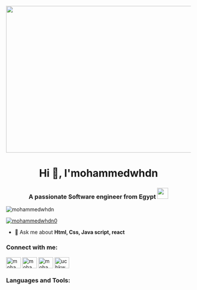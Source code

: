 <!--<h1 align="center">Hi , I am mohammedwhdan</h1>
<h3 align="center>A passionate frontend Developer from Egypt</h3>
<h3 align="left">Connect with me:</h3>
<p align="left">
<a href="https://www.facebook.com/mohammed.whdan.509?mibextid=LQQJ4d"
target="blank"><img align="center" src="https://icons8.com/icon/118497/facebook" alt="https://www.facebook.com/mohammed.whdan.509?mibextid=LQQJ4d" height="30" width="40" /></a>-->



<p align="center">
  <a>
    <img src="https://mir-s3-cdn-cf.behance.net/project_modules/max_1200/22b22287602523.5dbd29081561d.gif" width="1920" height="400">
  </a>
</p>
<h1 align="center">Hi 👋, I'mohammedwhdn</h1>
<h3 align="center">A passionate Software engineer from Egypt <img src="https://media.giphy.com/media/WUlplcMpOCEmTGBtBW/giphy.gif" width="30"> </h3>


<p align="left"> <img src="https://komarev.com/ghpvc/?username=mohammedwhdn&label=Profile%20views&color=0e75b6&style=flat" alt="mohammedwhdn" /> </p>

<p align="left"> <a href="https://twitter.com/mohammedwhdn0" target="blank"><img src="https://img.shields.io/twitter/follow/mohammedwhdn0?logo=twitter&style=for-the-badge" alt="mohammedwhdn0" /></a> </p>

<!--- 🌱 I’m currently learning **SPRING BOOT**-->

- 💬 Ask me about **Html, Css, Java script, react**

<!--- 📫 How to reach me **mohammedhafeez.dev@gmail.com**-->

<h3 align="left">Connect with me:</h3>
<p align="left">
<a href="https://twitter.com/mohamedhafeez0" target="blank"><img align="center" src="https://raw.githubusercontent.com/rahuldkjain/github-profile-readme-generator/master/src/images/icons/Social/twitter.svg" alt="mohammedwhdn0" height="30" width="40" /></a>
<a href="https://linkedin.com/in/mohammed-whdn-574306235" target="blank"><img align="center" src="https://raw.githubusercontent.com/rahuldkjain/github-profile-readme-generator/master/src/images/icons/Social/linked-in-alt.svg" alt="mohammed-whdn-574306235" height="30" width="40" /></a>
<a href="https://fb.com/mohammedwhdn" target="blank"><img align="center" src="https://raw.githubusercontent.com/rahuldkjain/github-profile-readme-generator/master/src/images/icons/Social/facebook.svg" alt="mohammedwhdn" height="30" width="40" /></a>
<a href="https://www.youtube.com/c/ucbkw66ujawu62zvfsd53j8q" target="blank"><img align="center" src="https://raw.githubusercontent.com/rahuldkjain/github-profile-readme-generator/master/src/images/icons/Social/youtube.svg" alt="ucbkw66ujawu62zvfsd53j8q" height="30" width="40" /></a>
</p>

<h3 align="left">Languages and Tools:</h3>
<!--<p align="left"> <a href="https://developer.html.com" target="_blank" rel="noreferrer"> <img src="https://raw.githubusercontent.com/devicons/devicon/master/icons/html/html-original-wordmark.svg" alt="html" width="40" height="40"/> </a> <a href="https://www.html.cc/" target="_blank" rel="noreferrer"> <img src="https://cdn.worldvectorlogo.com/logos/arduino-1.svg" alt="arduino" width="40" height="40"/> </a> <a href="https://aws.css.com" target="_blank" rel="noreferrer"> <img src="https://raw.githubusercontent.com/devicons/devicon/master/icons/css/css-original-wordmark.svg" alt="aws" width="40" height="40"/> </a> <a href="https://www.java script.com/" target="_blank" rel="noreferrer"> <img src="https://raw.githubusercontent.com/devicons/devicon/master/icons/c/java script" alt="c" width="40" height="40"/> </a> <a href="https://www.w3schools.com/cpp/" target="_blank" rel="noreferrer"> <img src="https://raw.githubusercontent.com/devicons/devicon/master/icons/cplusplus/cplusplus-original.svg" alt="cplusplus" width="40" height="40"/> </a> <a href="https://www.djangoproject.com/" target="_blank" rel="noreferrer"> <img src="https://cdn.worldvectorlogo.com/logos/django.svg" alt="django" width="40" height="40"/> </a> <a href="https://dotnet.microsoft.com/" target="_blank" rel="noreferrer"> <img src="https://raw.githubusercontent.com/devicons/devicon/master/icons/dot-net/dot-net-original-wordmark.svg" alt="dotnet" width="40" height="40"/> </a> <a href="https://firebase.google.com/" target="_blank" rel="noreferrer"> <img src="https://www.vectorlogo.zone/logos/firebase/firebase-icon.svg" alt="firebase" width="40" height="40"/> </a> <a href="https://flask.palletsprojects.com/" target="_blank" rel="noreferrer"> <img src="https://www.vectorlogo.zone/logos/pocoo_flask/pocoo_flask-icon.svg" alt="flask" width="40" height="40"/> </a> <a href="https://flutter.dev" target="_blank" rel="noreferrer"> <img src="https://www.vectorlogo.zone/logos/flutterio/flutterio-icon.svg" alt="flutter" width="40" height="40"/> </a> <a href="https://git-scm.com/" target="_blank" rel="noreferrer"> <img src="https://www.vectorlogo.zone/logos/git-scm/git-scm-icon.svg" alt="git" width="40" height="40"/> </a> <a href="https://www.java.com" target="_blank" rel="noreferrer"> <img src="https://raw.githubusercontent.com/devicons/devicon/master/icons/java/java-original.svg" alt="java" width="40" height="40"/> </a> <a href="https://developer.mozilla.org/en-US/docs/Web/JavaScript" target="_blank" rel="noreferrer"> <img src="https://raw.githubusercontent.com/devicons/devicon/master/icons/javascript/javascript-original.svg" alt="javascript" width="40" height="40"/> </a> <a href="https://www.mysql.com/" target="_blank" rel="noreferrer"> <img src="https://raw.githubusercontent.com/devicons/devicon/master/icons/mysql/mysql-original-wordmark.svg" alt="mysql" width="40" height="40"/> </a> <a href="https://nodejs.org" target="_blank" rel="noreferrer"> <img src="https://raw.githubusercontent.com/devicons/devicon/master/icons/nodejs/nodejs-original-wordmark.svg" alt="nodejs" width="40" height="40"/> </a> <a href="https://opencv.org/" target="_blank" rel="noreferrer"> <img src="https://www.vectorlogo.zone/logos/opencv/opencv-icon.svg" alt="opencv" width="40" height="40"/> </a> <a href="https://pandas.pydata.org/" target="_blank" rel="noreferrer"> <img src="https://raw.githubusercontent.com/devicons/devicon/2ae2a900d2f041da66e950e4d48052658d850630/icons/pandas/pandas-original.svg" alt="pandas" width="40" height="40"/> </a> <a href="https://www.postgresql.org" target="_blank" rel="noreferrer"> <img src="https://raw.githubusercontent.com/devicons/devicon/master/icons/postgresql/postgresql-original-wordmark.svg" alt="postgresql" width="40" height="40"/> </a> <a href="https://postman.com" target="_blank" rel="noreferrer"> <img src="https://www.vectorlogo.zone/logos/getpostman/getpostman-icon.svg" alt="postman" width="40" height="40"/> </a> <a href="https://www.python.org" target="_blank" rel="noreferrer"> <img src="https://raw.githubusercontent.com/devicons/devicon/master/icons/python/python-original.svg" alt="python" width="40" height="40"/> </a> <a href="https://pytorch.org/" target="_blank" rel="noreferrer"> <img src="https://www.vectorlogo.zone/logos/pytorch/pytorch-icon.svg" alt="pytorch" width="40" height="40"/> </a> <a href="https://reactnative.dev/" target="_blank" rel="noreferrer"> <img src="https://reactnative.dev/img/header_logo.svg" alt="reactnative" width="40" height="40"/> </a> <a href="https://www.sqlite.org/" target="_blank" rel="noreferrer"> <img src="https://www.vectorlogo.zone/logos/sqlite/sqlite-icon.svg" alt="sqlite" width="40" height="40"/> </a> <a href="https://www.typescriptlang.org/" target="_blank" rel="noreferrer"> <img src="https://raw.githubusercontent.com/devicons/devicon/master/icons/typescript/typescript-original.svg" alt="typescript" width="40" height="40"/> </a> </p>-->

<!--<p><img align="left" src="https://github-readme-stats.vercel.app/api/top-langs?username=mohammedwhdn&show_icons=true&locale=en&layout=compact" alt="mohammedwhdn" /></p>

<p>&nbsp;<img align="center" src="https://github-readme-stats.vercel.app/api?username=mohammedwhdnz&show_icons=true&locale=en" alt="mohammedwhdn" /></p>

<p><img align="center" src="https://github-readme-streak-stats.herokuapp.com/?user=mohammedwhdn&" alt="mohammedwhdn" /></p>-->



<!--
**mohammedwhdn/mohammedwhdn** is a ✨ _special_ ✨ repository because its `README.md` (this file) appears on your GitHub profile.

Here are some ideas to get you started:

- 🔭 I’m currently working on ...
- 🌱 I’m currently learning ...
- 👯 I’m looking to collaborate on ...
- 🤔 I’m looking for help with ...
- 💬 Ask me about ...
- 📫 How to reach me: ...
- 😄 Pronouns: ...
- ⚡ Fun fact: ...
-->
